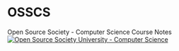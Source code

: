 # OSSCS
Open Source Society - Computer Science Course Notes
<br>
[![Open Source Society University - Computer Science](https://img.shields.io/badge/OSSU-computer--science-blue.svg)](https://github.com/open-source-society/computer-science)
